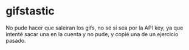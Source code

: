 # gifstastic

No pude hacer que saleiran los gifs, no sé si sea por la API key, ya que intenté sacar una en la cuenta y no pude, y copié una de un ejercicio pasado.